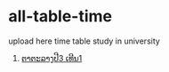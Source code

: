 # all-table-time
upload here time table study in university

<ol>
    <li><a href="https://sengkue.github.io/all-table-time/3-1">ຕາຕະລາງປີ3 ເທີນ1</a></li>
</ol>
